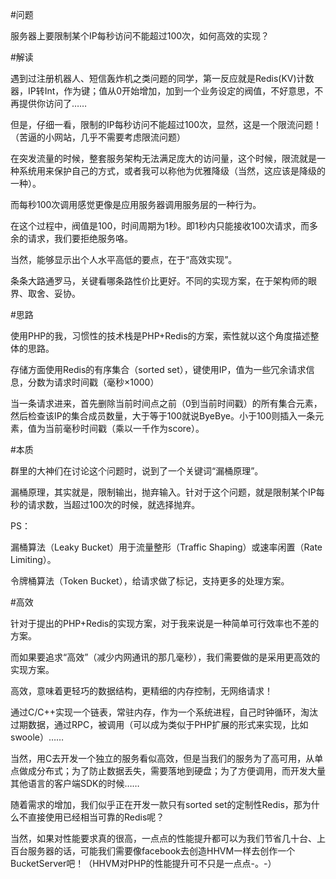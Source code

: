 #问题

服务器上要限制某个IP每秒访问不能超过100次，如何高效的实现？

#解读

遇到过注册机器人、短信轰炸机之类问题的同学，第一反应就是Redis(KV)计数器，IP转Int，作为键；值从0开始增加，加到一个业务设定的阀值，不好意思，不再提供你访问了……

但是，仔细一看，限制的IP每秒访问不能超过100次，显然，这是一个限流问题！（苦逼的小网站，几乎不需要考虑限流问题）

在突发流量的时候，整套服务架构无法满足庞大的访问量，这个时候，限流就是一种系统用来保护自己的方式，或者我可以称他为优雅降级（当然，这应该是降级的一种）。

而每秒100次调用感觉更像是应用服务器调用服务层的一种行为。

在这个过程中，阀值是100，时间周期为1秒。即1秒内只能接收100次请求，而多余的请求，我们要拒绝服务咯。

当然，能够显示出个人水平高低的要点，在于“高效实现”。

条条大路通罗马，关键看哪条路性价比更好。不同的实现方案，在于架构师的眼界、取舍、妥协。

#思路

使用PHP的我，习惯性的技术栈是PHP+Redis的方案，索性就以这个角度描述整体的思路。

存储方面使用Redis的有序集合（sorted set），键使用IP，值为一些冗余请求信息，分数为请求时间戳（毫秒×1000）

当一条请求进来，首先删除当前时间点之前（0到当前时间戳）的所有集合元素，然后检查该IP的集合成员数量，大于等于100就说ByeBye。小于100则插入一条元素，值为当前毫秒时间戳（乘以一千作为score）。

#本质

群里的大神们在讨论这个问题时，说到了一个关键词“漏桶原理”。

漏桶原理，其实就是，限制输出，抛弃输入。针对于这个问题，就是限制某个IP每秒的请求数，当超过100次的时候，就选择抛弃。

PS：

漏桶算法（Leaky Bucket）用于流量整形（Traffic Shaping）或速率闲置（Rate Limiting）。

令牌桶算法（Token Bucket），给请求做了标记，支持更多的处理方案。

#高效

针对于提出的PHP+Redis的实现方案，对于我来说是一种简单可行效率也不差的方案。

而如果要追求“高效”（减少内网通讯的那几毫秒），我们需要做的是采用更高效的实现方案。

高效，意味着更轻巧的数据结构，更精细的内存控制，无网络请求！

通过C/C++实现一个链表，常驻内存，作为一个系统进程，自己时钟循环，淘汰过期数据，通过RPC，被调用（可以成为类似于PHP扩展的形式来实现，比如swoole）……

当然，用C去开发一个独立的服务看似高效，但是当我们的服务为了高可用，从单点做成分布式；为了防止数据丢失，需要落地到硬盘；为了方便调用，而开发大量其他语言的客户端SDK的时候……

随着需求的增加，我们似乎正在开发一款只有sorted set的定制性Redis，那为什么不直接使用已经相当可靠的Redis呢？

当然，如果对性能要求真的很高，一点点的性能提升都可以为我们节省几十台、上百台服务器的话，可能我们需要像facebook去创造HHVM一样去创作一个BucketServer吧！（HHVM对PHP的性能提升可不只是一点点-。-）
